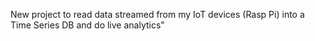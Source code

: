 New project to read data streamed from my IoT devices (Rasp Pi) into a Time Series DB and do live analytics"
